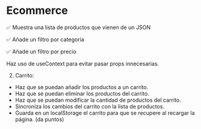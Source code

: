 # Ecommerce

✅ Muestra una lista de productos que vienen de un JSON

✅ Añade un filtro por categoría

✅ Añade un filtro por precio

Haz uso de useContext para evitar pasar props innecesarias.

2. Carrito:

- Haz que se puedan añadir los productos a un carrito.
- Haz que se puedan eliminar los productos del carrito.
- Haz que se puedan modificar la cantidad de productos del carrito.
- Sincroniza los cambios del carrito con la lista de productos.
- Guarda en un localStorage el carrito para que se recupere al recargar la página. (da puntos)